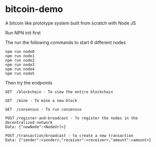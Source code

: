 # bitcoin-demo
A bitcoin like prototype system built from scratch with Node JS

Run NPN init first

The run the following commands to start 6 different nodes

```
npm run node0
npm run node1
npm run node2
npm run node3
npm run node4
npm run node5
```

Then try the endpoints

```
GET  /blockchain - To view the entire blockchain

GET  /mine - To mine a new block

GET  /consensus - To run consensus

POST /register-and-broadcast - To register the nodes in the decentralized network 
Data: {"newNode":<NodeUrl>}

POST /transaction/broadcast - to create a new transaction
Data: {"sender":<sender>,"receiver":<receiver>,"amount":<amount>}
```

